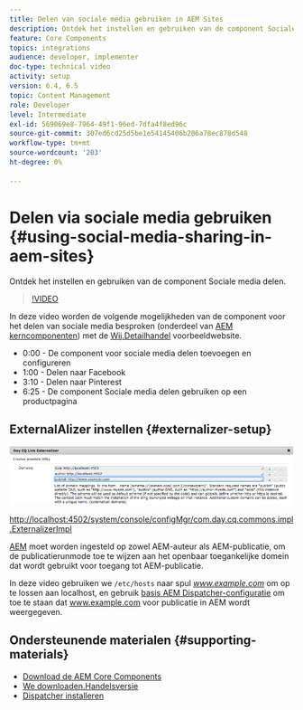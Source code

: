 ```yaml
---
title: Delen van sociale media gebruiken in AEM Sites
description: Ontdek het instellen en gebruiken van de component Sociale media delen.
feature: Core Components
topics: integrations
audience: developer, implementer
doc-type: technical video
activity: setup
version: 6.4, 6.5
topic: Content Management
role: Developer
level: Intermediate
exl-id: 569069e8-7964-49f1-96ed-7dfa4f8ed96c
source-git-commit: 307ed6cd25d5be1e54145406b206a78ec878d548
workflow-type: tm+mt
source-wordcount: '203'
ht-degree: 0%

---
```


# Delen via sociale media gebruiken {#using-social-media-sharing-in-aem-sites}

Ontdek het instellen en gebruiken van de component Sociale media delen.

>[!VIDEO](https://video.tv.adobe.com/v/18897/?quality=9&learn=on)

In deze video worden de volgende mogelijkheden van de component voor het delen van sociale media besproken (onderdeel van [AEM kerncomponenten](https://experienceleague.adobe.com/docs/experience-manager-core-components/using/introduction.html)) met de [Wij.Detailhandel](https://github.com/Adobe-Marketing-Cloud/aem-sample-we-retail#weretail) voorbeeldwebsite.

* 0:00 - De component voor sociale media delen toevoegen en configureren
* 1:00 - Delen naar Facebook
* 3:10 - Delen naar Pinterest
* 6:25 - De component Sociale media delen gebruiken op een productpagina

## ExternalAlizer instellen {#externalizer-setup}

![Day CQ Link ExternalAlizer](assets/externalizer.png)

[http://localhost:4502/system/console/configMgr/com.day.cq.commons.impl.ExternalizerImpl](http://localhost:4502/system/console/configMgr/com.day.cq.commons.impl.ExternalizerImpl)

[AEM](https://helpx.adobe.com/experience-manager/6-5/sites/developing/using/externalizer.html) moet worden ingesteld op zowel AEM-auteur als AEM-publicatie, om de publicatierunmode toe te wijzen aan het openbaar toegankelijke domein dat wordt gebruikt voor toegang tot AEM-publicatie.

In deze video gebruiken we `/etc/hosts` naar spul *www.example.com* om op te lossen aan localhost, en gebruik [basis AEM Dispatcher-configuratie](https://experienceleague.adobe.com/docs/experience-manager-dispatcher/using/getting-started/dispatcher-install.html) om toe te staan dat www.example.com voor publicatie in AEM wordt weergegeven.

## Ondersteunende materialen {#supporting-materials}

* [Download de AEM Core Components](https://github.com/adobe/aem-core-wcm-components/releases)
* [We downloaden.Handelsversie](https://github.com/Adobe-Marketing-Cloud/aem-sample-we-retail/releases)
* [Dispatcher installeren](https://experienceleague.adobe.com/docs/experience-manager-dispatcher/using/getting-started/dispatcher-install.html)
